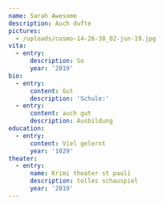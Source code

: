 ```yaml
---
name: Sarah Awesome
description: Auch dufte
pictures:
  - /uploads/cosmo-14-26-38_02-jun-19.jpg
vita:
  - entry:
      description: So
      year: '2019'
bio:
  - entry:
      content: Gut
      description: 'Schule:'
  - entry:
      content: auch gut
      description: Ausbildung
education:
  - entry:
      content: Viel gelernt
      year: '1029'
theater:
  - entry:
      name: Krimi theater st pauli
      description: tolles schauspiel
      year: '2019'
---
```


